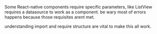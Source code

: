 
Some React-native components require specific parameters, like ListView requires a datasource to work as a component. be wary most of errors happens because those requisites arent met.

understanding import and require structure are vital to make this all work.